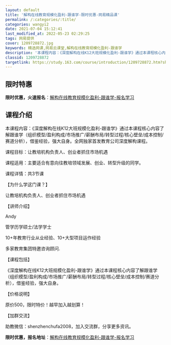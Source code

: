 ```yaml
---
layout: default
title: '解构在线教育规模化盈利-跟谁学-限时优惠-网易精品课'
permalink: /:categories/:title/
categories: wangyi2
date: 2021-07-04 15:12:41
last_modified_at: 2022-05-23 02:29:25
tags: 网易提供
cover: 1209728872.jpg
keywords: 精选网课,网易云课堂,解构在线教育规模化盈利-跟谁学
description: '本课程内容：《深度解构在线K12大班规模化盈利-跟谁学》通过本课程核心内容了解跟谁学（组织模型/盈利构成/市场推广/薪酬'
classid: 1209728872
targetlink: https://study.163.com/course/introduction/1209728872.htm?share=1&shareId=1025206652&utm_campaign=share&utm_medium=iphoneShare&utm_source=&utm_u=1025206652
---
```


## 限时特惠

**限时优惠，火速报名**：[解构在线教育规模化盈利-跟谁学-报名学习](https://study.163.com/course/introduction/1209728872.htm?share=1&shareId=1025206652&utm_campaign=share&utm_medium=iphoneShare&utm_source=&utm_u=1025206652)

## 课程介绍

本课程内容：《深度解构在线K12大班规模化盈利-跟谁学》通过本课程核心内容了解跟谁学（组织模型/盈利构成/市场推广/薪酬布局/转型过程/核心壁垒/成本控制/赛道分析），借鉴经验，强大自身。全网独家首发教育公司深度解构课程。

课程目标：让教培机构负责人、创业者抓住市场机遇

课程适用：主要适合有意向往教培领域发展、创业、转型升级的同学。

课程详情：共3节课

【为什么学这门课？】

让教培机构负责人、创业者抓住市场机遇



【讲师介绍】

Andy

管学历学硕士/法学学士

10+年教育行业从业经验、10+大型项目运作经验 

多家教育集团特邀咨询顾问.



【课程包括】

《深度解构在线K12大班规模化盈利-跟谁学》通过本课程核心内容了解跟谁学（组织模型/盈利构成/市场推广/薪酬布局/转型过程/核心壁垒/成本控制/赛道分析），借鉴经验，强大自身。

【价格说明】

原价500，限时特价！越早加入越划算！



【加群交流】

助教微信：shenzhenchufa2008，加入交流群，分享更多资讯。

**限时优惠，报名地址**：[解构在线教育规模化盈利-跟谁学-报名学习](https://study.163.com/course/introduction/1209728872.htm?share=1&shareId=1025206652&utm_campaign=share&utm_medium=iphoneShare&utm_source=&utm_u=1025206652)

